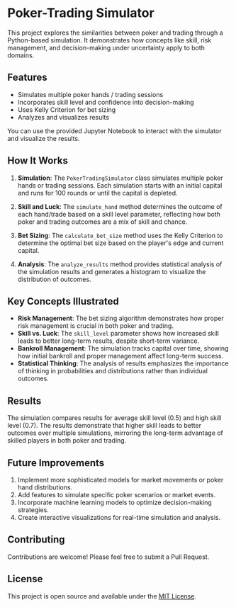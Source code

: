 # Poker-Trading Simulator

This project explores the similarities between poker and trading through a Python-based simulation. It demonstrates how concepts like skill, risk management, and decision-making under uncertainty apply to both domains.

## Features

- Simulates multiple poker hands / trading sessions
- Incorporates skill level and confidence into decision-making
- Uses Kelly Criterion for bet sizing
- Analyzes and visualizes results

You can use the provided Jupyter Notebook to interact with the simulator and visualize the results.

## How It Works

1. **Simulation**: The `PokerTradingSimulator` class simulates multiple poker hands or trading sessions. Each simulation starts with an initial capital and runs for 100 rounds or until the capital is depleted.

2. **Skill and Luck**: The `simulate_hand` method determines the outcome of each hand/trade based on a skill level parameter, reflecting how both poker and trading outcomes are a mix of skill and chance.

3. **Bet Sizing**: The `calculate_bet_size` method uses the Kelly Criterion to determine the optimal bet size based on the player's edge and current capital.

4. **Analysis**: The `analyze_results` method provides statistical analysis of the simulation results and generates a histogram to visualize the distribution of outcomes.

## Key Concepts Illustrated

- **Risk Management**: The bet sizing algorithm demonstrates how proper risk management is crucial in both poker and trading.
- **Skill vs. Luck**: The `skill_level` parameter shows how increased skill leads to better long-term results, despite short-term variance.
- **Bankroll Management**: The simulation tracks capital over time, showing how initial bankroll and proper management affect long-term success.
- **Statistical Thinking**: The analysis of results emphasizes the importance of thinking in probabilities and distributions rather than individual outcomes.

## Results

The simulation compares results for average skill level (0.5) and high skill level (0.7). The results demonstrate that higher skill leads to better outcomes over multiple simulations, mirroring the long-term advantage of skilled players in both poker and trading.

## Future Improvements

1. Implement more sophisticated models for market movements or poker hand distributions.
2. Add features to simulate specific poker scenarios or market events.
3. Incorporate machine learning models to optimize decision-making strategies.
4. Create interactive visualizations for real-time simulation and analysis.

## Contributing

Contributions are welcome! Please feel free to submit a Pull Request.

## License

This project is open source and available under the [MIT License](LICENSE).
